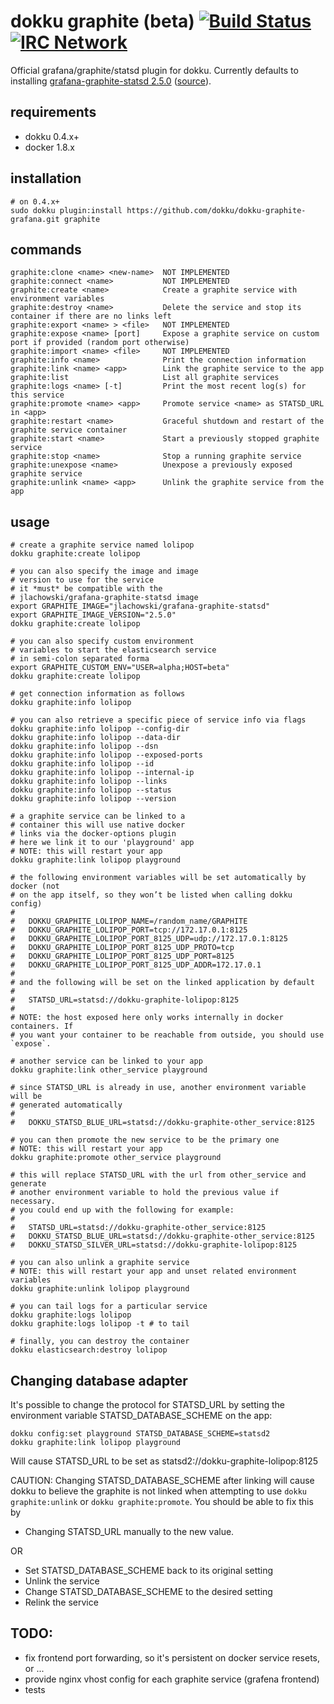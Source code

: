 # dokku graphite (beta) [![Build Status](https://img.shields.io/travis/dokku/dokku-graphite-grafana.svg?branch=master "Build Status")](https://travis-ci.org/dokku/dokku-graphite-grafana) [![IRC Network](https://img.shields.io/badge/irc-freenode-blue.svg "IRC Freenode")](https://webchat.freenode.net/?channels=dokku)

Official grafana/graphite/statsd plugin for dokku. Currently defaults to installing [grafana-graphite-statsd 2.5.0](https://hub.docker.com/r/jlachowski/grafana-graphite-statsd) ([source](https://github.com/jlachowski/docker-grafana-graphite)).

## requirements

- dokku 0.4.x+
- docker 1.8.x

## installation

```shell
# on 0.4.x+
sudo dokku plugin:install https://github.com/dokku/dokku-graphite-grafana.git graphite
```

## commands

```
graphite:clone <name> <new-name>  NOT IMPLEMENTED
graphite:connect <name>           NOT IMPLEMENTED
graphite:create <name>            Create a graphite service with environment variables
graphite:destroy <name>           Delete the service and stop its container if there are no links left
graphite:export <name> > <file>   NOT IMPLEMENTED
graphite:expose <name> [port]     Expose a graphite service on custom port if provided (random port otherwise)
graphite:import <name> <file>     NOT IMPLEMENTED
graphite:info <name>              Print the connection information
graphite:link <name> <app>        Link the graphite service to the app
graphite:list                     List all graphite services
graphite:logs <name> [-t]         Print the most recent log(s) for this service
graphite:promote <name> <app>     Promote service <name> as STATSD_URL in <app>
graphite:restart <name>           Graceful shutdown and restart of the graphite service container
graphite:start <name>             Start a previously stopped graphite service
graphite:stop <name>              Stop a running graphite service
graphite:unexpose <name>          Unexpose a previously exposed graphite service
graphite:unlink <name> <app>      Unlink the graphite service from the app
```

## usage

```shell
# create a graphite service named lolipop
dokku graphite:create lolipop

# you can also specify the image and image
# version to use for the service
# it *must* be compatible with the
# jlachowski/grafana-graphite-statsd image
export GRAPHITE_IMAGE="jlachowski/grafana-graphite-statsd"
export GRAPHITE_IMAGE_VERSION="2.5.0"
dokku graphite:create lolipop

# you can also specify custom environment
# variables to start the elasticsearch service
# in semi-colon separated forma
export GRAPHITE_CUSTOM_ENV="USER=alpha;HOST=beta"
dokku graphite:create lolipop

# get connection information as follows
dokku graphite:info lolipop

# you can also retrieve a specific piece of service info via flags
dokku graphite:info lolipop --config-dir
dokku graphite:info lolipop --data-dir
dokku graphite:info lolipop --dsn
dokku graphite:info lolipop --exposed-ports
dokku graphite:info lolipop --id
dokku graphite:info lolipop --internal-ip
dokku graphite:info lolipop --links
dokku graphite:info lolipop --status
dokku graphite:info lolipop --version

# a graphite service can be linked to a
# container this will use native docker
# links via the docker-options plugin
# here we link it to our 'playground' app
# NOTE: this will restart your app
dokku graphite:link lolipop playground

# the following environment variables will be set automatically by docker (not
# on the app itself, so they won’t be listed when calling dokku config)
#
#   DOKKU_GRAPHITE_LOLIPOP_NAME=/random_name/GRAPHITE
#   DOKKU_GRAPHITE_LOLIPOP_PORT=tcp://172.17.0.1:8125
#   DOKKU_GRAPHITE_LOLIPOP_PORT_8125_UDP=udp://172.17.0.1:8125
#   DOKKU_GRAPHITE_LOLIPOP_PORT_8125_UDP_PROTO=tcp
#   DOKKU_GRAPHITE_LOLIPOP_PORT_8125_UDP_PORT=8125
#   DOKKU_GRAPHITE_LOLIPOP_PORT_8125_UDP_ADDR=172.17.0.1
#
# and the following will be set on the linked application by default
#
#   STATSD_URL=statsd://dokku-graphite-lolipop:8125
#
# NOTE: the host exposed here only works internally in docker containers. If
# you want your container to be reachable from outside, you should use `expose`.

# another service can be linked to your app
dokku graphite:link other_service playground

# since STATSD_URL is already in use, another environment variable will be
# generated automatically
#
#   DOKKU_STATSD_BLUE_URL=statsd://dokku-graphite-other_service:8125

# you can then promote the new service to be the primary one
# NOTE: this will restart your app
dokku graphite:promote other_service playground

# this will replace STATSD_URL with the url from other_service and generate
# another environment variable to hold the previous value if necessary.
# you could end up with the following for example:
#
#   STATSD_URL=statsd://dokku-graphite-other_service:8125
#   DOKKU_STATSD_BLUE_URL=statsd://dokku-graphite-other_service:8125
#   DOKKU_STATSD_SILVER_URL=statsd://dokku-graphite-lolipop:8125

# you can also unlink a graphite service
# NOTE: this will restart your app and unset related environment variables
dokku graphite:unlink lolipop playground

# you can tail logs for a particular service
dokku graphite:logs lolipop
dokku graphite:logs lolipop -t # to tail

# finally, you can destroy the container
dokku elasticsearch:destroy lolipop
```

## Changing database adapter

It's possible to change the protocol for STATSD_URL by setting
the environment variable STATSD_DATABASE_SCHEME on the app:

```
dokku config:set playground STATSD_DATABASE_SCHEME=statsd2
dokku graphite:link lolipop playground
```

Will cause STATSD_URL to be set as
statsd2://dokku-graphite-lolipop:8125

CAUTION: Changing STATSD_DATABASE_SCHEME after linking will cause dokku to
believe the graphite is not linked when attempting to use `dokku graphite:unlink`
or `dokku graphite:promote`.
You should be able to fix this by

- Changing STATSD_URL manually to the new value.

OR

- Set STATSD_DATABASE_SCHEME back to its original setting
- Unlink the service
- Change STATSD_DATABASE_SCHEME to the desired setting
- Relink the service

## TODO:
- fix frontend port forwarding, so it's persistent on docker service resets, or ...
- provide nginx vhost config for each graphite service (grafena frontend)
- tests
